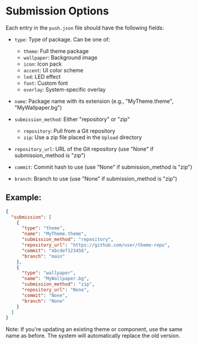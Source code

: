 # Submission Options

Each entry in the `push.json` file should have the following fields:

- `type`: Type of package. Can be one of:
  - `theme`: Full theme package
  - `wallpaper`: Background image
  - `icon`: Icon pack
  - `accent`: UI color scheme
  - `led`: LED effect
  - `font`: Custom font
  - `overlay`: System-specific overlay

- `name`: Package name with its extension (e.g., "MyTheme.theme", "MyWallpaper.bg")

- `submission_method`: Either "repository" or "zip"
  - `repository`: Pull from a Git repository
  - `zip`: Use a zip file placed in the `Upload` directory

- `repository_url`: URL of the Git repository (use "None" if submission_method is "zip")

- `commit`: Commit hash to use (use "None" if submission_method is "zip")

- `branch`: Branch to use (use "None" if submission_method is "zip")

## Example:

```json
{
  "submission": [
    {
      "type": "theme",  
      "name": "MyTheme.theme",
      "submission_method": "repository",
      "repository_url": "https://github.com/user/theme-repo",
      "commit": "abcdef123456",
      "branch": "main"
    },
    {
      "type": "wallpaper",
      "name": "MyWallpaper.bg",
      "submission_method": "zip",
      "repository_url": "None",
      "commit": "None",
      "branch": "None"
    }
  ]
}
```

Note: If you're updating an existing theme or component, use the same name as before. The system will automatically replace the old version.
